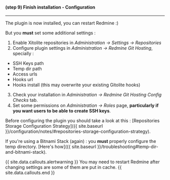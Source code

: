 #### **(step 9)** Finish installation - Configuration
***

The plugin is now installed, you can restart Redmine :)

But you **must** set some additional settings :

1. Enable Xitolite repositories in *Administration -> Settings -> Repositories*
2. Configure plugin settings in *Administration -> Redmine Git Hosting*, specially :
  * SSH Keys path
  * Temp dir path
  * Access urls
  * Hooks url
  * Hooks install (this may overwrite your existing Gitolite hooks)
3. Check your installation in *Administration -> Redmine Git Hosting* *Config Checks* tab.
4. Set some permissions on *Administration -> Roles* page, **particularly if you want users to be able to create SSH keys**.

Before configuring the plugin you should take a look at this : [Repositories Storage Configuration Strategy]({{ site.baseurl }}/configuration/notes/#repositories-storage-configuration-strategy).

If you're using a Bitnami Stack (again) : you **must** properly configure the temp directory. [Here's how]({{ site.baseurl }}/troubleshooting#temp-dir-and-bitnami-stack).

{{ site.data.callouts.alertwarning }}
  You may need to restart Redmine after changing settings are some of them are put in cache.
{{ site.data.callouts.end }}

